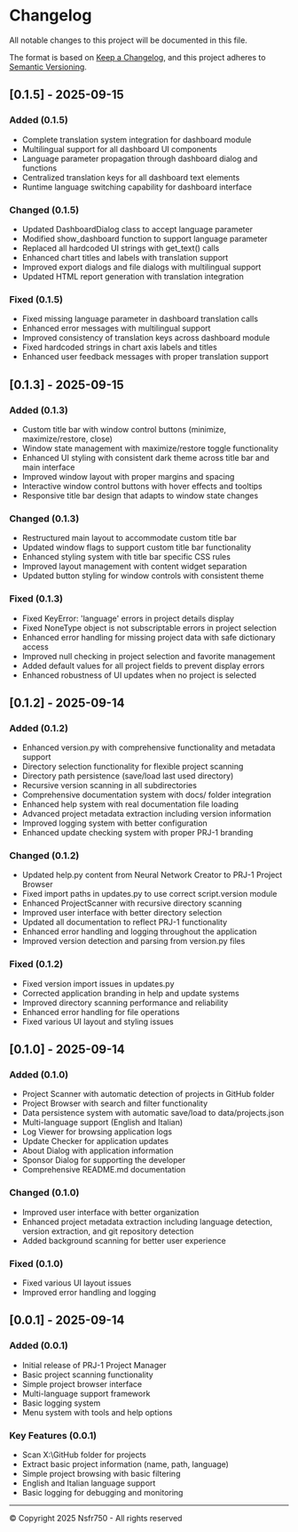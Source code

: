 # Changelog

All notable changes to this project will be documented in this file.

The format is based on [Keep a Changelog](https://keepachangelog.com/en/1.0.0/),
and this project adheres to [Semantic Versioning](https://semver.org/spec/v2.0.0.html).

## [0.1.5] - 2025-09-15

### Added (0.1.5)

- Complete translation system integration for dashboard module
- Multilingual support for all dashboard UI components
- Language parameter propagation through dashboard dialog and functions
- Centralized translation keys for all dashboard text elements
- Runtime language switching capability for dashboard interface

### Changed (0.1.5)

- Updated DashboardDialog class to accept language parameter
- Modified show_dashboard function to support language parameter
- Replaced all hardcoded UI strings with get_text() calls
- Enhanced chart titles and labels with translation support
- Improved export dialogs and file dialogs with multilingual support
- Updated HTML report generation with translation integration

### Fixed (0.1.5)

- Fixed missing language parameter in dashboard translation calls
- Enhanced error messages with multilingual support
- Improved consistency of translation keys across dashboard module
- Fixed hardcoded strings in chart axis labels and titles
- Enhanced user feedback messages with proper translation support

## [0.1.3] - 2025-09-15

### Added (0.1.3)

- Custom title bar with window control buttons (minimize, maximize/restore, close)
- Window state management with maximize/restore toggle functionality
- Enhanced UI styling with consistent dark theme across title bar and main interface
- Improved window layout with proper margins and spacing
- Interactive window control buttons with hover effects and tooltips
- Responsive title bar design that adapts to window state changes

### Changed (0.1.3)

- Restructured main layout to accommodate custom title bar
- Updated window flags to support custom title bar functionality
- Enhanced styling system with title bar specific CSS rules
- Improved layout management with content widget separation
- Updated button styling for window controls with consistent theme

### Fixed (0.1.3)

- Fixed KeyError: 'language' errors in project details display
- Fixed NoneType object is not subscriptable errors in project selection
- Enhanced error handling for missing project data with safe dictionary access
- Improved null checking in project selection and favorite management
- Added default values for all project fields to prevent display errors
- Enhanced robustness of UI updates when no project is selected

## [0.1.2] - 2025-09-14

### Added (0.1.2)

- Enhanced version.py with comprehensive functionality and metadata support
- Directory selection functionality for flexible project scanning
- Directory path persistence (save/load last used directory)
- Recursive version scanning in all subdirectories
- Comprehensive documentation system with docs/ folder integration
- Enhanced help system with real documentation file loading
- Advanced project metadata extraction including version information
- Improved logging system with better configuration
- Enhanced update checking system with proper PRJ-1 branding

### Changed (0.1.2)

- Updated help.py content from Neural Network Creator to PRJ-1 Project Browser
- Fixed import paths in updates.py to use correct script.version module
- Enhanced ProjectScanner with recursive directory scanning
- Improved user interface with better directory selection
- Updated all documentation to reflect PRJ-1 functionality
- Enhanced error handling and logging throughout the application
- Improved version detection and parsing from version.py files

### Fixed (0.1.2)

- Fixed version import issues in updates.py
- Corrected application branding in help and update systems
- Improved directory scanning performance and reliability
- Enhanced error handling for file operations
- Fixed various UI layout and styling issues

## [0.1.0] - 2025-09-14

### Added (0.1.0)

- Project Scanner with automatic detection of projects in GitHub folder
- Project Browser with search and filter functionality
- Data persistence system with automatic save/load to data/projects.json
- Multi-language support (English and Italian)
- Log Viewer for browsing application logs
- Update Checker for application updates
- About Dialog with application information
- Sponsor Dialog for supporting the developer
- Comprehensive README.md documentation

### Changed (0.1.0)

- Improved user interface with better organization
- Enhanced project metadata extraction including language detection, version extraction, and git repository detection
- Added background scanning for better user experience

### Fixed (0.1.0)

- Fixed various UI layout issues
- Improved error handling and logging

## [0.0.1] - 2025-09-14

### Added (0.0.1)

- Initial release of PRJ-1 Project Manager
- Basic project scanning functionality
- Simple project browser interface
- Multi-language support framework
- Basic logging system
- Menu system with tools and help options

### Key Features (0.0.1)

- Scan X:\GitHub folder for projects
- Extract basic project information (name, path, language)
- Simple project browsing with basic filtering
- English and Italian language support
- Basic logging for debugging and monitoring

---

© Copyright 2025 Nsfr750 - All rights reserved

